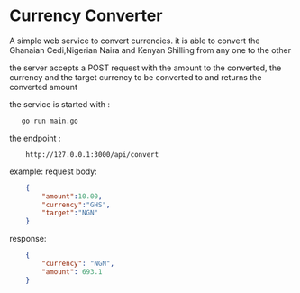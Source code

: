# Currency Converter
A simple web service to convert currencies.
it is able to convert the Ghanaian Cedi,Nigerian Naira and Kenyan Shilling from any one to the other

the server accepts a POST request with the amount to the converted, the currency and the target currency to be converted to and returns the converted amount 

 the service is started with :
 ```bash
    go run main.go
```

the endpoint :
```url
    http://127.0.0.1:3000/api/convert
```
example:
 request body:
```json
    {
        "amount":10.00,
        "currency":"GHS",
        "target":"NGN"
    }
```
response:
```json
    {
        "currency": "NGN",
        "amount": 693.1
    }
```

